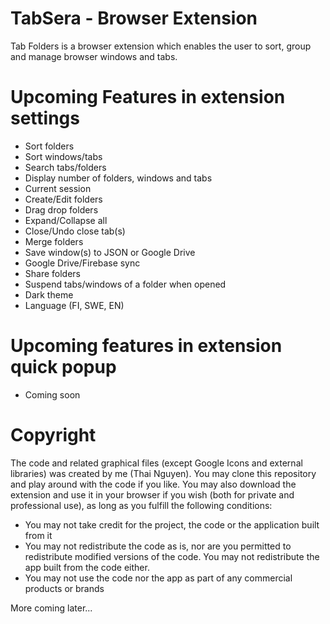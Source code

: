 # TabSera - Browser Extension
Tab Folders is a browser extension which enables the user to sort, group and manage browser windows and tabs.

# Upcoming Features in extension settings
- Sort folders
- Sort windows/tabs
- Search tabs/folders
- Display number of folders, windows and tabs
- Current session
- Create/Edit folders
- Drag drop folders
- Expand/Collapse all
- Close/Undo close tab(s)
- Merge folders
- Save window(s) to JSON or Google Drive
- Google Drive/Firebase sync
- Share folders
- Suspend tabs/windows of a folder when opened
- Dark theme
- Language (FI, SWE, EN)

# Upcoming features in extension quick popup
- Coming soon

# Copyright
The code and related graphical files (except Google Icons and external libraries) was created by me (Thai Nguyen). You may clone this repository and play around with the code if you like. You may also download the extension and use it in your browser if you wish (both for private and professional use), as long as you fulfill the following conditions:

- You may not take credit for the project, the code or the application built from it
- You may not redistribute the code as is, nor are you permitted to redistribute modified versions of the code. You may not redistribute the app built from the code either.
- You may not use the code nor the app as part of any commercial products or brands

More coming later...